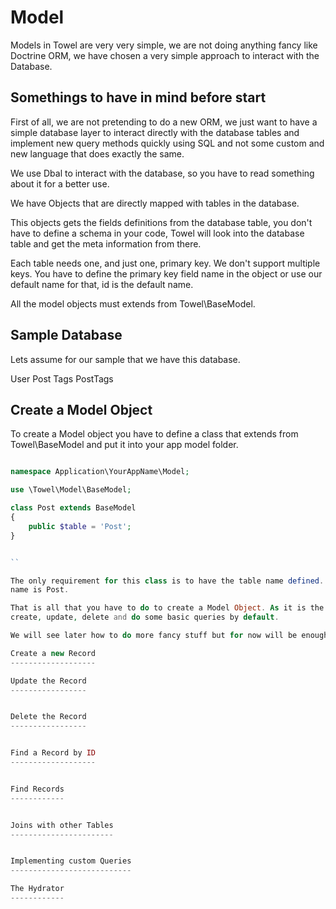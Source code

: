 Model
=====

Models in Towel are very very simple, we are not doing anything fancy like Doctrine ORM,
we have chosen a very simple approach to interact with the Database.

Somethings to have in mind before start
---------------------------------------

First of all, we are not pretending to do a new ORM, we just want to have a simple database
layer to interact directly with the database tables and implement new query methods quickly using SQL
and not some custom and new language that does exactly the same.

We use Dbal to interact with the database, so you have to read something about it for a better use.

We have Objects that are directly mapped with tables in the database.

This objects gets the fields definitions from the database table, you don't have to
define a schema in your code, Towel will look into the database table and get the meta information
from there.

Each table needs one, and just one, primary key. We don't support multiple keys. You have to define
the primary key field name in the object or use our default name for that, id is the default name.

All the model objects must extends from Towel\BaseModel.

Sample Database
---------------

Lets assume for our sample that we have this database.

User
Post
Tags
PostTags

Create a Model Object
---------------------

To create a Model object you have to define a class that extends from Towel\BaseModel and put it into
your app model folder.

```php

namespace Application\YourAppName\Model;

use \Towel\Model\BaseModel;

class Post extends BaseModel
{
    public $table = 'Post';
}


``

The only requirement for this class is to have the table name defined. For this sample the table
name is Post.

That is all that you have to do to create a Model Object. As it is the model will allow you
create, update, delete and do some basic queries by default.

We will see later how to do more fancy stuff but for now will be enough.

Create a new Record
-------------------

Update the Record
-----------------


Delete the Record
-----------------


Find a Record by ID
-------------------


Find Records
------------


Joins with other Tables
-----------------------


Implementing custom Queries
---------------------------

The Hydrator
------------

